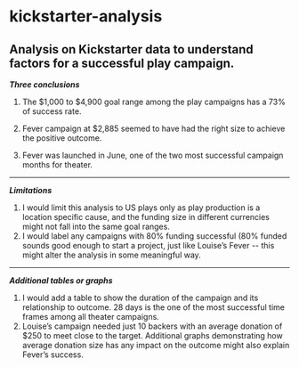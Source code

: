 # kickstarter-analysis
Analysis on Kickstarter data to understand factors for a successful play campaign.
---
***Three conclusions***
1. The $1,000 to $4,900 goal range among the play campaigns has a 73% of success rate.

2. Fever campaign at $2,885 seemed to have had the right size to achieve the positive outcome.
3. Fever was launched in June, one of the two most successful campaign months for theater.
---
***Limitations***
1. I would limit this analysis to US plays only as play production is a location specific cause, and the funding size in different currencies might not fall into the same goal ranges.
2. I would label any campaigns with 80% funding successful (80% funded sounds good enough to start a project, just like Louise’s Fever -- this might alter the analysis in some meaningful way.
---
***Additional tables or graphs***
1. I would add a table to show the duration of the campaign and its relationship to outcome.  28 days is the one of the most successful time frames among all theater campaigns.
2. Louise’s campaign needed just 10 backers with an average donation of $250 to meet close to the target.  Additional graphs demonstrating how average donation size has any impact on the outcome might also explain Fever’s success.
